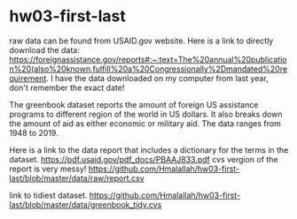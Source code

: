 # hw03-first-last
raw data can be found from USAID.gov website.
Here is a link to directly download the data:
https://foreignassistance.gov/reports#:~:text=The%20annual%20publication%20(also%20known,fulfill%20a%20Congressionally%2Dmandated%20requirement.
I have the data downloaded on my computer from last year, don't remember the exact date! 

The greenbook dataset reports the amount of foreign US assistance programs to different region of the world in US dollars. It also breaks down 
the amount of aid as either economic or military aid. The data ranges from 1948 to 2019. 

Here is a link to the data report that includes a dictionary for the terms in the dataset. 
https://pdf.usaid.gov/pdf_docs/PBAAJ833.pdf
cvs vergion of the report is very messy! 
https://github.com/Hmalallah/hw03-first-last/blob/master/data/raw/report.csv


link to tidiest dataset.
https://github.com/Hmalallah/hw03-first-last/blob/master/data/greenbook_tidy.cvs
